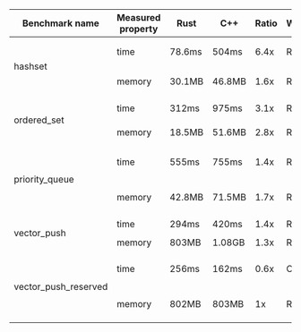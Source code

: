 <table>
    <thead>
        <tr>
            <th>Benchmark name</th>
            <th>Measured property</th>
            <th>Rust</th>
            <th>C++</th>
            <th>Ratio</th>
            <th>Winner</th>
            <th>Benchmark description</th>
            <th>Comment on result</th>
        </tr>
    </thead>
        <tr>
            <td rowspan=2>hashset</td>
            <td>time</td>
            <td>78.6ms</td>
            <td>504ms</td>
            <td>6.4x</td>
            <td>Rust</td>
            <td rowspan=2>1M insert of random u64 numbers in HashSet and unordered_set</td>
            <td rowspan=2>Rust uses Swiss table for its HashSet implementation, so it is faster</td>
        </tr>
        <tr>
            <td>memory</td>
            <td>30.1MB</td>
            <td>46.8MB</td>
            <td>1.6x</td>
            <td>Rust</td>
        </tr>
        <tr>
            <td rowspan=2>ordered_set</td>
            <td>time</td>
            <td>312ms</td>
            <td>975ms</td>
            <td>3.1x</td>
            <td>Rust</td>
            <td rowspan=2>1M insert of random u64 numbers in BtreeSet and set</td>
            <td rowspan=2></td>
        </tr>
        <tr>
            <td>memory</td>
            <td>18.5MB</td>
            <td>51.6MB</td>
            <td>2.8x</td>
            <td>Rust</td>
        </tr>
        <tr>
            <td rowspan=2>priority_queue</td>
            <td>time</td>
            <td>555ms</td>
            <td>755ms</td>
            <td>1.4x</td>
            <td>Rust</td>
            <td rowspan=2>5M push-push-pop operation of random u64 numbers in BinaryHeap and priority_queue</td>
            <td rowspan=2></td>
        </tr>
        <tr>
            <td>memory</td>
            <td>42.8MB</td>
            <td>71.5MB</td>
            <td>1.7x</td>
            <td>Rust</td>
        </tr>
        <tr>
            <td rowspan=2>vector_push</td>
            <td>time</td>
            <td>294ms</td>
            <td>420ms</td>
            <td>1.4x</td>
            <td>Rust</td>
            <td rowspan=2>100M push of u64 numbers in Vec and vector</td>
            <td rowspan=2></td>
        </tr>
        <tr>
            <td>memory</td>
            <td>803MB</td>
            <td>1.08GB</td>
            <td>1.3x</td>
            <td>Rust</td>
        </tr>
        <tr>
            <td rowspan=2>vector_push_reserved</td>
            <td>time</td>
            <td>256ms</td>
            <td>162ms</td>
            <td>0.6x</td>
            <td>C++</td>
            <td rowspan=2>100M push of u64 numbers in Vec and vector when reserve(100M+5) is called</td>
            <td rowspan=2></td>
        </tr>
        <tr>
            <td>memory</td>
            <td>802MB</td>
            <td>803MB</td>
            <td>1x</td>
            <td>Rust</td>
        </tr>
    </tbody>
</table>
